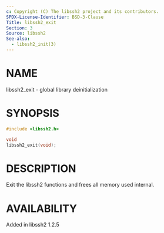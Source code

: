 ```yaml
---
c: Copyright (C) The libssh2 project and its contributors.
SPDX-License-Identifier: BSD-3-Clause
Title: libssh2_exit
Section: 3
Source: libssh2
See-also:
  - libssh2_init(3)
---
```


# NAME

libssh2_exit - global library deinitialization

# SYNOPSIS

~~~c
#include <libssh2.h>

void
libssh2_exit(void);
~~~

# DESCRIPTION

Exit the libssh2 functions and frees all memory used internal.

# AVAILABILITY

Added in libssh2 1.2.5
